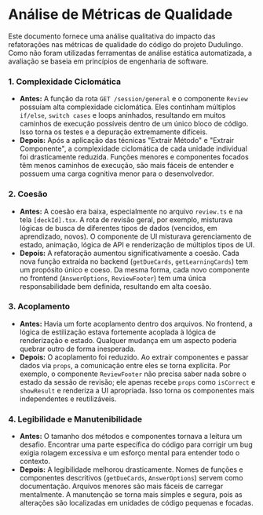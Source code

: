# Análise de Métricas de Qualidade

Este documento fornece uma análise qualitativa do impacto das refatorações nas métricas de qualidade do código do projeto Dudulingo. Como não foram utilizadas ferramentas de análise estática automatizada, a avaliação se baseia em princípios de engenharia de software.

### 1. Complexidade Ciclomática

-   **Antes:** A função da rota `GET /session/general` e o componente `Review` possuíam alta complexidade ciclomática. Eles continham múltiplos `if/else`, `switch cases` e loops aninhados, resultando em muitos caminhos de execução possíveis dentro de um único bloco de código. Isso torna os testes e a depuração extremamente difíceis.
-   **Depois:** Após a aplicação das técnicas "Extrair Método" e "Extrair Componente", a complexidade ciclomática de cada unidade individual foi drasticamente reduzida. Funções menores e componentes focados têm menos caminhos de execução, são mais fáceis de entender e possuem uma carga cognitiva menor para o desenvolvedor.

### 2. Coesão

-   **Antes:** A coesão era baixa, especialmente no arquivo `review.ts` e na tela `[deckId].tsx`. A rota de revisão geral, por exemplo, misturava lógicas de busca de diferentes tipos de dados (vencidos, em aprendizado, novos). O componente de UI misturava gerenciamento de estado, animação, lógica de API e renderização de múltiplos tipos de UI.
-   **Depois:** A refatoração aumentou significativamente a coesão. Cada nova função extraída no backend (`getDueCards`, `getLearningCards`) tem um propósito único e coeso. Da mesma forma, cada novo componente no frontend (`AnswerOptions`, `ReviewFooter`) tem uma única responsabilidade bem definida, resultando em alta coesão.

### 3. Acoplamento

-   **Antes:** Havia um forte acoplamento dentro dos arquivos. No frontend, a lógica de estilização estava fortemente acoplada à lógica de renderização e estado. Qualquer mudança em um aspecto poderia quebrar outro de forma inesperada.
-   **Depois:** O acoplamento foi reduzido. Ao extrair componentes e passar dados via `props`, a comunicação entre eles se torna explícita. Por exemplo, o componente `ReviewFooter` não precisa saber nada sobre o estado da sessão de revisão; ele apenas recebe `props` como `isCorrect` e `showResult` e renderiza a UI apropriada. Isso torna os componentes mais independentes e reutilizáveis.

### 4. Legibilidade e Manutenibilidade

-   **Antes:** O tamanho dos métodos e componentes tornava a leitura um desafio. Encontrar uma parte específica do código para corrigir um bug exigia rolagem excessiva e um esforço mental para entender todo o contexto.
-   **Depois:** A legibilidade melhorou drasticamente. Nomes de funções e componentes descritivos (`getDueCards`, `AnswerOptions`) servem como documentação. Arquivos menores são mais fáceis de carregar mentalmente. A manutenção se torna mais simples e segura, pois as alterações são localizadas em unidades de código pequenas e focadas.
